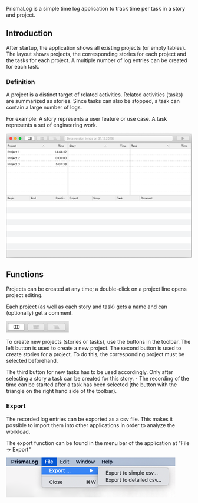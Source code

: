 PrismaLog is a simple time log application to track time per task in a story and project.

Introduction
------------

After startup, the application shows all existing projects (or empty tables). The layout shows projects, the corresponding stories for each project and the tasks for each project. A multiple number of log entries can be created for each task.

### Definition

A project is a distinct target of related activities. Related activities (tasks) are summarized as stories. Since tasks can also be stopped, a task can contain a large number of logs.

For example: A story represents a user feature or use case. A task represents a set of engineering work.

![PrismaLog-Screen](img/01.png)

Functions
---------

Projects can be created at any time; a double-click on a project line opens project editing.

Each project (as well as each story and task) gets a name and can (optionally) get a comment.

![Buttons](img/17.png)

To create new projects (stories or tasks), use the buttons in the toolbar. The left button is used to create a new project. The second button is used to create stories for a project. To do this, the corresponding project must be selected beforehand.

The third button for new tasks has to be used accordingly. Only after selecting a story a task can be created for this story. - The recording of the time can be started after a task has been selected (the button with the triangle on the right hand side of the toolbar).

### Export

The recorded log entries can be exported as a csv file. This makes it possible to import them into other applications in order to analyze the workload.

The export function can be found in the menu bar of the application at "File -> Export"

![Export-Menu](img/16.png)

